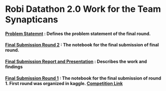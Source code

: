 # Robi Datathon 2.0 Work for the Team Synapticans
#### [Problem Statemnt](https://github.com/iampartho/robi-datathon-2.0/blob/main/Problem%20Statement.pdf) : Defines the problem statement of the final round.

#### [Final Submission Round 2](https://github.com/iampartho/robi-datathon-2.0/blob/main/Final%20Submission.ipynb) : The notebook for the final submission of final round.

#### [Final Submission Report and Presentation](https://github.com/iampartho/robi-datathon-2.0/blob/main/Final%20Presentation.pdf) : Describes the work and findings

#### [Final Submission Round 1](https://github.com/iampartho/robi-datathon-2.0/blob/main/Final%20Submission%20Round%201.ipynb) : The notebook for the final submission of round 1. First round was organized in kaggle. [Competition Link](https://www.kaggle.com/competitions/robi-datathon-2-pre-assessment)